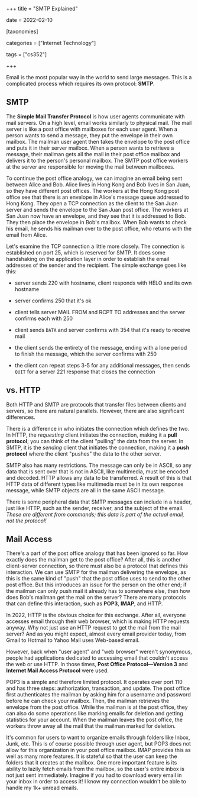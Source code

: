 +++
title = "SMTP Explained"

date = 2022-02-10



[taxonomies]

categories = ["Internet Technology"]

tags = ["cs352"]

+++

Email is the most popular way in the world to send large messages. This is a complicated process which requires its own protocol: **SMTP**.

<!-- more -->

## SMTP

The **Simple Mail Transfer Protocol** is how user agents communicate with mail servers. On a high level, email works similarly to physical mail. The mail server is like a post office with mailboxes for each user agent. When a person wants to send a message, they put the envelope in their own mailbox. The mailman user agent then takes the envelope to the post office and puts it in their server mailbox. When a person wants to retrieve a message, their mailman gets all the mail in their post office mailbox and delivers it to the person's personal mailbox. The SMTP post office workers at the server are responsible for moving the mail between mailboxes.

To continue the post office analogy, we can imagine an email being sent between Alice and Bob. Alice lives in Hong Kong and Bob lives in San Juan, so they have different post offices. The workers at the Hong Kong post office see that there is an envelope in Alice's message queue addressed to Hong Kong. They open a TCP connection as the client to the San Juan server and sends the envelope to the San Juan post office. The workers at San Juan now have an envelope, and they see that it is addressed to Bob. They then place the envelope in Bob's mailbox. When Bob wants to check his email, he sends his mailman over to the post office, who returns with the email from Alice.

Let's examine the TCP connection a little more closely. The connection is established on port 25, which is reserved for SMTP. It does some handshaking on the application layer in order to establish the email addresses of the sender and the recipient. The simple exchange goes like this:

- server sends 220 with hostname, client responds with HELO and its own hostname

- server confirms 250 that it's ok

- client tells server MAIL FROM and RCPT TO addresses and the server confirms each with 250

- client sends `DATA` and server confirms with 354 that it's ready to receive mail

- the client sends the entirety of the message, ending with a lone period to finish the message, which the server confirms with 250

- the client can repeat steps 3-5 for any additional messages, then sends `QUIT` for a server 221 response that closes the connection

## vs. HTTP

Both HTTP and SMTP are protocols that transfer files between clients and servers, so there are natural parallels. However, there are also significant differences.

There is a difference in who initiates the connection which defines the two. In HTTP, the *requesting* client initiates the connection, making it a **pull protocol**; you can think of the client "pulling" the data from the server. In SMTP, it is the *sending* client that initiates the connection, making it a **push protocol** where the client "pushes" the data to the other server.

SMTP also has many restrictions. The message can only be in ASCII, so any data that is sent over that is not in ASCII, like multimedia, must be encoded and decoded. HTTP allows any data to be transferred. A result of this is that HTTP data of different types like multimedia must be in its own response message, while SMTP objects are all in the same ASCII message.

There is some peripheral data that SMTP messages can include in a header, just like HTTP, such as the sender, receiver, and the subject of the email. *These are different from commands; this data is part of the actual email, not the protocol!*

## Mail Access

There's a part of the post office analogy that has been ignored so far. How exactly does the mailman get to the post office? After all, this is another client-server connection, so there must also be a protocol that defines this interaction. We can use SMTP for the mailman delivering the envelope, as this is the same kind of "push" that the post office uses to send to the other post office. But this introduces an issue for the person on the other end; if the mailman can only push mail it already has to somewhere else, then how does Bob's mailman get the mail on the server? There are many protocols that can define this interaction, such as **POP3**, **IMAP**, and HTTP.

In 2022, HTTP is the obvious choice for this exchange. After all, everyone accesses email through their web browser, which is making HTTP requests anyway. Why not just use an HTTP request to get the mail from the mail server? And as you might expect, almost every email provider today, from Gmail to Hotmail to Yahoo Mail uses Web-based email.

However, back when "user agent" and "web browser" weren't synonymous, people had applications dedicated to accessing email that couldn't access the web or use HTTP. In those times, **Post Office Protocol—Version 3** and **Internet Mail Access Protocol** were used.

POP3 is a simple and therefore limited protocol. It operates over port 110 and has three steps: authorization, transaction, and update. The post office first authenticates the mailman by asking him for a username and password before he can check your mailbox. Then, the mailman retrieves the envelope from the post office. While the mailman is at the post office, they can also do some operations like marking emails for deletion and getting statistics for your account. When the mailman leaves the post office, the workers throw away all the mail that the mailman marked for deletion.

It's common for users to want to organize emails through folders like Inbox, Junk, etc. This is of course possible through user agent, but POP3 does not allow for this organization in your post office mailbox. IMAP provides this as well as many more features. It is stateful so that the user can keep the folders that it creates at the mailbox. One more important feature is its ability to lazily fetch emails from the mailbox, so the user's entire inbox is not just sent immediately. Imagine if you had to download every email in your inbox in order to access it! I know my connection wouldn't be able to handle my 1k+ unread emails.
